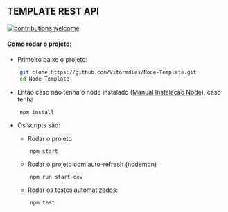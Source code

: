## TEMPLATE REST API
[![contributions welcome](http://img.shields.io/badge/contributions-welcome-brightgreen.svg?style=flat)](https://github.com/snug-lab/node-examples/issues)


#### Como rodar o projeto:

* Primeiro baixe o projeto:
```bash
    git clone https://github.com/Vitormdias/Node-Template.git
    cd Node-Template
```

* Então caso não tenha o node instalado ([Manual Instalação Node](https://nodejs.org/en/download/)), caso tenha
```
    npm install
```

* Os scripts são:
    * Rodar o projeto
    ```
        npm start
    ```

    * Rodar o projeto com auto-refresh (nodemon)
    ```
        npm run start-dev
    ```

    * Rodar os testes automatizados:
    ```
        npm test
    ```
